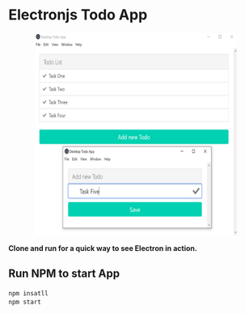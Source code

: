 # Electronjs Todo App

<p align="center"><img width="400" height="400" src="https://raw.githubusercontent.com/alikamal1/desktop-todo-app/master/screenshot.PNG"></p>

**Clone and run for a quick way to see Electron in action.**

## Run NPM to start App
```bash
npm insatll
npm start
```

